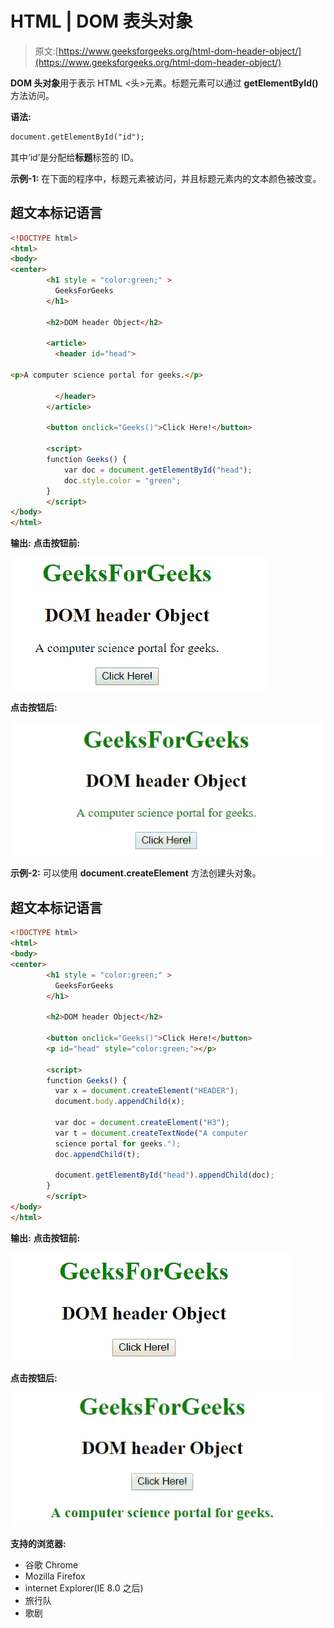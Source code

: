 # HTML | DOM 表头对象

> 原文:[https://www.geeksforgeeks.org/html-dom-header-object/](https://www.geeksforgeeks.org/html-dom-header-object/)

**DOM 头对象**用于表示 HTML <头>元素。标题元素可以通过 **getElementById()** 方法访问。

**语法:**

```html
document.getElementById("id"); 
```

其中‘id’是分配给**标题**标签的 ID。

**示例-1:** 在下面的程序中，标题元素被访问，并且标题元素内的文本颜色被改变。

## 超文本标记语言

```html
<!DOCTYPE html>
<html>
<body>
<center>
        <h1 style = "color:green;" >
          GeeksForGeeks
        </h1>

        <h2>DOM header Object</h2>

        <article>
          <header id="head">

<p>A computer science portal for geeks.</p>

          </header>
        </article>

        <button onclick="Geeks()">Click Here!</button>

        <script>
        function Geeks() {
            var doc = document.getElementById("head");
            doc.style.color = "green";
        }
        </script>
</body>
</html>
```

**输出:**
**点击按钮前:**

![header](img/9d491ccc4c630559ffd16fd4f3080a37.png)

**点击按钮后:**

![header](img/a2f689579501982aa8aa956febc5c5c5.png)

**示例-2:** 可以使用 **document.createElement** 方法创建头对象。

## 超文本标记语言

```html
<!DOCTYPE html>
<html>
<body>
<center>
        <h1 style = "color:green;" >
          GeeksForGeeks
        </h1>

        <h2>DOM header Object</h2>

        <button onclick="Geeks()">Click Here!</button>
        <p id="head" style="color:green;"></p>

        <script>
        function Geeks() {
          var x = document.createElement("HEADER");
          document.body.appendChild(x);

          var doc = document.createElement("H3");
          var t = document.createTextNode("A computer
          science portal for geeks.");
          doc.appendChild(t);

          document.getElementById("head").appendChild(doc);
        }
        </script>
</body>
</html>
```

**输出:**
**点击按钮前:**

![header](img/bc3a40acc54268ecc17ca27b4c9ab3a6.png)

**点击按钮后:**

![header](img/603dd9e80c150d8dfe677c1473ffe292.png)

**支持的浏览器:**

*   谷歌 Chrome
*   Mozilla Firefox
*   internet Explorer(IE 8.0 之后)
*   旅行队
*   歌剧